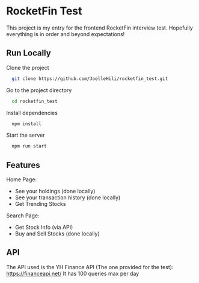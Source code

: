 # RocketFin Test

This project is my entry for the frontend RocketFin interview test. Hopefully everything is in order and beyond expectations!


## Run Locally

Clone the project

```bash
  git clone https://github.com/JoelleHili/rocketfin_test.git
```

Go to the project directory

```bash
  cd rocketfin_test
```

Install dependencies

```bash
  npm install
```

Start the server

```bash
  npm run start
```

## Features

Home Page:
- See your holdings (done locally)
- See your transaction history (done locally)
- Get Trending Stocks

Search Page:
- Get Stock Info (via API)
- Buy and Sell Stocks (done locally)


## API

The API used is the YH Finance API (The one provided for the test): https://financeapi.net/
It has 100 queries max per day